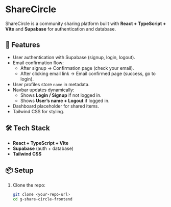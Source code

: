 # ShareCircle

ShareCircle is a community sharing platform built with **React + TypeScript + Vite** and **Supabase** for authentication and database.

## 🚀 Features
- User authentication with Supabase (signup, login, logout).
- Email confirmation flow:
  - After signup → Confirmation page (check your email).
  - After clicking email link → Email confirmed page (success, go to login).
- User profiles store `name` in metadata.
- Navbar updates dynamically:
  - Shows **Login / Signup** if not logged in.
  - Shows **User’s name + Logout** if logged in.
- Dashboard placeholder for shared items.
- Tailwind CSS for styling.

## 🛠 Tech Stack
- **React + TypeScript + Vite**
- **Supabase** (auth + database)
- **Tailwind CSS**

## 📦 Setup

1. Clone the repo:
   ```bash
   git clone <your-repo-url>
   cd g-share-circle-frontend
